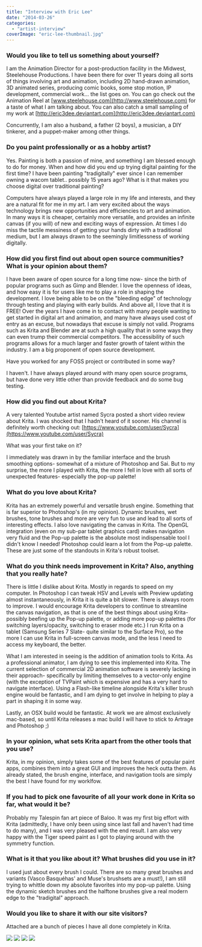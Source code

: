 ```yaml
---
title: "Interview with Eric Lee"
date: "2014-03-26"
categories: 
  - "artist-interview"
coverImage: "eric-lee-thumbnail.jpg"
---
```


### Would you like to tell us something about yourself?

I am the Animation Director for a post-production facility in the Midwest, Steelehouse Productions. I have been there for over 11 years doing all sorts of things involving art and animation, including 2D hand-drawn animation, 3D animated series, producing comic books, some stop motion, IP development, commercial work... the list goes on. You can go check out the Animation Reel at [www.steelehouse.com](http://www.steelehouse.com) for a taste of what I am talking about. You can also catch a small sampling of my work at [http://eric3dee.deviantart.com](http://eric3dee.deviantart.com)

Concurrently, I am also a husband, a father (2 boys), a musician, a DIY tinkerer, and a puppet-maker among other things.

### Do you paint professionally or as a hobby artist?

Yes. Painting is both a passion of mine, and something I am blessed enough to do for money. When and how did you end up trying digital painting for the first time? I have been painting "tradigitally" ever since I can remember owning a wacom tablet.. possibly 15 years ago? What is it that makes you choose digital over traditional painting?

Computers have always played a large role in my life and interests, and they are a natural fit for me in my art. I am very excited about the ways technology brings new opportunities and efficiencies to art and animation. In many ways it is cheaper, certainly more versatile, and provides an infinite canvas (if you will) of new and exciting ways of expression. At times I do miss the tactile messiness of getting your hands dirty with a traditional medium, but I am always drawn to the seemingly limitlessness of working digitally.

### How did you first find out about open source communities? What is your opinion about them?

I have been aware of open source for a long time now- since the birth of popular programs such as Gimp and Blender. I love the openness of ideas, and how easy it is for users like me to play a role in shaping the development. I love being able to be on the "bleeding edge" of technology through testing and playing with early builds. And above all, I love that it is FREE! Over the years I have come in to contact with many people wanting to get started in digital art and animation, and many have always used cost of entry as an excuse, but nowadays that excuse is simply not valid. Programs such as Krita and Blender are at such a high quality that in some ways they can even trump their commercial competitors. The accessibility of such programs allows for a much larger and faster growth of talent within the industry. I am a big proponent of open source development.

Have you worked for any FOSS project or contributed in some way?

I haven't. I have always played around with many open source programs, but have done very little other than provide feedback and do some bug testing.

### How did you find out about Krita?

A very talented Youtube artist named Sycra posted a short video review about Krita. I was shocked that I hadn't heard of it sooner. His channel is definitely worth checking out: [https://www.youtube.com/user/Sycra](https://www.youtube.com/user/Sycra)

What was your first take on it?

I immediately was drawn in by the familiar interface and the brush smoothing options- somewhat of a mixture of Photoshop and Sai. But to my surprise, the more I played with Krita, the more I fell in love with all sorts of unexpected features- especially the pop-up palette!

### What do you love about Krita?

Krita has an extremely powerful and versatile brush engine. Something that is far superior to Photoshop's (in my opinion). Dynamic brushes, wet brushes, tone brushes and more are very fun to use and lead to all sorts of interesting effects. I also love navigating the canvas in Krita. The OpenGL integration (even on my sub-par tablet graphics card) makes navigation very fluid and the Pop-up palette is the absolute most indispensable tool I didn't know I needed! Photoshop could learn a lot from the Pop-up palette. These are just some of the standouts in Krita's robust toolset.

### What do you think needs improvement in Krita? Also, anything that you really hate?

There is little I dislike about Krita. Mostly in regards to speed on my computer. In Photoshop I can tweak HSV and Levels with Preview updating almost instantaneously, in Krita it is quite a bit slower. There is always room to improve. I would encourage Krita developers to continue to streamline the canvas navigation, as that is one of the best things about using Krita- possibly beefing up the Pop-up palette, or adding more pop-up palettes (for switching layers/opacity, switching to eraser mode etc.) I run Krita on a tablet (Samsung Series 7 Slate- quite similar to the Surface Pro), so the more I can use Krita in full-screen canvas mode, and the less I need to access my keyboard, the better.

What I am interested in seeing is the addition of animation tools to Krita. As a professional animator, I am dying to see this implemented into Krita. The current selection of commercial 2D animation software is severely lacking in their approach- specifically by limiting themselves to a vector-only engine (with the exception of TVPaint which is expensive and has a very hard to navigate interface). Using a Flash-like timeline alongside Krita's killer brush engine would be fantastic, and I am dying to get involve in helping to play a part in shaping it in some way.

Lastly, an OSX build would be fantastic. At work we are almost exclusively mac-based, so until Krita releases a mac build I will have to stick to Artrage and Photoshop ;)

### In your opinion, what sets Krita apart from the other tools that you use?

Krita, in my opinion, simply takes some of the best features of popular paint apps, combines them into a great GUI and improves the heck outta them. As already stated, the brush engine, interface, and navigation tools are simply the best I have found for my worklfow.

### If you had to pick one favourite of all your work done in Krita so far, what would it be?

Probably my Talespin fan art piece of Baloo. It was my first big effort with Krita (admittedly, I have only been using since last fall and haven't had time to do many), and I was very pleased with the end result. I am also very happy with the Tiger speed paint as I got to playing around with the symmetry function.

### What is it that you like about it? What brushes did you use in it?

I used just about every brush I could. There are so many great brushes and variants (Vasco Basquéhas' and Muse's brushsets are a must!), I am still trying to whittle down my absolute favorites into my pop-up palette. Using the dynamic sketch brushes and the halftone brushes give a real modern edge to the "tradigital" approach.

### Would you like to share it with our site visitors?

Attached are a bunch of pieces I have all done completely in Krita.

![](../images/ericlee-baloo.png) ![](../images/ericlee-kid.png) ![](../images/ericlee-fighter.png) ![](../images/ericlee-robot.png)
